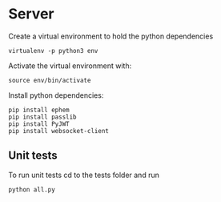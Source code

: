 # Server

Create a virtual environment to hold the python dependencies
```
virtualenv -p python3 env
```

Activate the virtual environment with:
```
source env/bin/activate
```

Install python dependencies:
```
pip install ephem
pip install passlib
pip install PyJWT
pip install websocket-client
```

## Unit tests
To run unit tests cd to the tests folder and run
```
python all.py
```

